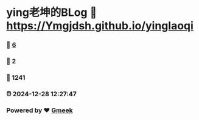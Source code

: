 # ying老坤的BLog :link: https://Ymgjdsh.github.io/yinglaoqi 
### :page_facing_up: [6](https://Ymgjdsh.github.io/yinglaoqi/tag.html) 
### :speech_balloon: 2 
### :hibiscus: 1241 
### :alarm_clock: 2024-12-28 12:27:47 
### Powered by :heart: [Gmeek](https://github.com/Meekdai/Gmeek)
